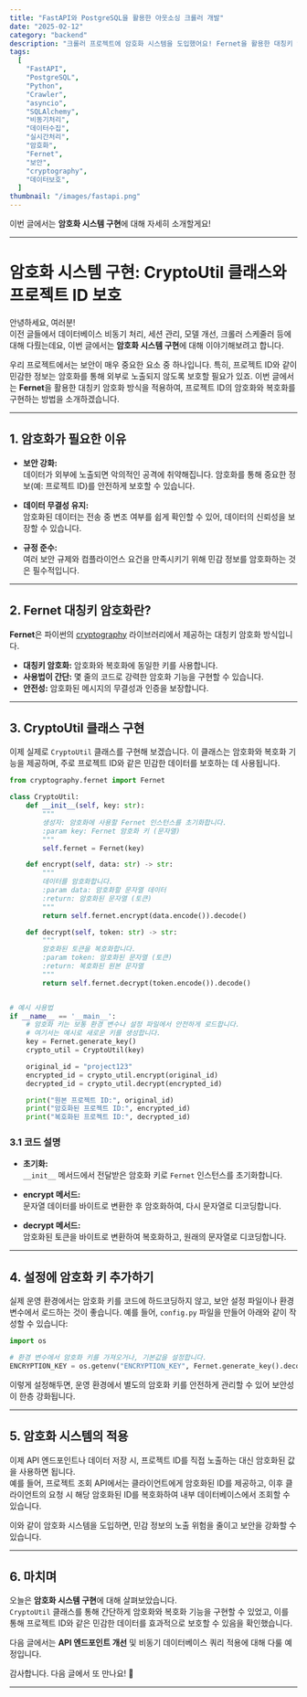 ```yaml
---
title: "FastAPI와 PostgreSQL을 활용한 아웃소싱 크롤러 개발"
date: "2025-02-12"
category: "backend"
description: "크롤러 프로젝트에 암호화 시스템을 도입했어요! Fernet을 활용한 대칭키 암호화로 프로젝트 ID를 안전하게 보호하고, CryptoUtil 클래스로 편리하게 관리할 수 있게 되었답니다. 🔒"
tags:
  [
    "FastAPI",
    "PostgreSQL",
    "Python",
    "Crawler",
    "asyncio",
    "SQLAlchemy",
    "비동기처리",
    "데이터수집",
    "실시간처리",
    "암호화",
    "Fernet",
    "보안",
    "cryptography",
    "데이터보호",
  ]
thumbnail: "/images/fastapi.png"
---
```


이번 글에서는 **암호화 시스템 구현**에 대해 자세히 소개할게요!

---

# 암호화 시스템 구현: CryptoUtil 클래스와 프로젝트 ID 보호

안녕하세요, 여러분!  
이전 글들에서 데이터베이스 비동기 처리, 세션 관리, 모델 개선, 크롤러 스케줄러 등에 대해 다뤘는데요, 이번 글에서는 **암호화 시스템 구현**에 대해 이야기해보려고 합니다.

우리 프로젝트에서는 보안이 매우 중요한 요소 중 하나입니다. 특히, 프로젝트 ID와 같이 민감한 정보는 암호화를 통해 외부로 노출되지 않도록 보호할 필요가 있죠. 이번 글에서는 **Fernet**을 활용한 대칭키 암호화 방식을 적용하여, 프로젝트 ID의 암호화와 복호화를 구현하는 방법을 소개하겠습니다.

---

## 1. 암호화가 필요한 이유

- **보안 강화:**  
  데이터가 외부에 노출되면 악의적인 공격에 취약해집니다. 암호화를 통해 중요한 정보(예: 프로젝트 ID)를 안전하게 보호할 수 있습니다.

- **데이터 무결성 유지:**  
  암호화된 데이터는 전송 중 변조 여부를 쉽게 확인할 수 있어, 데이터의 신뢰성을 보장할 수 있습니다.

- **규정 준수:**  
  여러 보안 규제와 컴플라이언스 요건을 만족시키기 위해 민감 정보를 암호화하는 것은 필수적입니다.

---

## 2. Fernet 대칭키 암호화란?

**Fernet**은 파이썬의 [cryptography](https://cryptography.io/) 라이브러리에서 제공하는 대칭키 암호화 방식입니다.

- **대칭키 암호화:** 암호화와 복호화에 동일한 키를 사용합니다.
- **사용법이 간단:** 몇 줄의 코드로 강력한 암호화 기능을 구현할 수 있습니다.
- **안전성:** 암호화된 메시지의 무결성과 인증을 보장합니다.

---

## 3. CryptoUtil 클래스 구현

이제 실제로 `CryptoUtil` 클래스를 구현해 보겠습니다. 이 클래스는 암호화와 복호화 기능을 제공하며, 주로 프로젝트 ID와 같은 민감한 데이터를 보호하는 데 사용됩니다.

```python
from cryptography.fernet import Fernet

class CryptoUtil:
    def __init__(self, key: str):
        """
        생성자: 암호화에 사용할 Fernet 인스턴스를 초기화합니다.
        :param key: Fernet 암호화 키 (문자열)
        """
        self.fernet = Fernet(key)

    def encrypt(self, data: str) -> str:
        """
        데이터를 암호화합니다.
        :param data: 암호화할 문자열 데이터
        :return: 암호화된 문자열 (토큰)
        """
        return self.fernet.encrypt(data.encode()).decode()

    def decrypt(self, token: str) -> str:
        """
        암호화된 토큰을 복호화합니다.
        :param token: 암호화된 문자열 (토큰)
        :return: 복호화된 원본 문자열
        """
        return self.fernet.decrypt(token.encode()).decode()


# 예시 사용법
if __name__ == '__main__':
    # 암호화 키는 보통 환경 변수나 설정 파일에서 안전하게 로드합니다.
    # 여기서는 예시로 새로운 키를 생성합니다.
    key = Fernet.generate_key()
    crypto_util = CryptoUtil(key)

    original_id = "project123"
    encrypted_id = crypto_util.encrypt(original_id)
    decrypted_id = crypto_util.decrypt(encrypted_id)

    print("원본 프로젝트 ID:", original_id)
    print("암호화된 프로젝트 ID:", encrypted_id)
    print("복호화된 프로젝트 ID:", decrypted_id)
```

### 3.1 코드 설명

- **초기화:**  
  `__init__` 메서드에서 전달받은 암호화 키로 `Fernet` 인스턴스를 초기화합니다.

- **encrypt 메서드:**  
  문자열 데이터를 바이트로 변환한 후 암호화하여, 다시 문자열로 디코딩합니다.

- **decrypt 메서드:**  
  암호화된 토큰을 바이트로 변환하여 복호화하고, 원래의 문자열로 디코딩합니다.

---

## 4. 설정에 암호화 키 추가하기

실제 운영 환경에서는 암호화 키를 코드에 하드코딩하지 않고, 보안 설정 파일이나 환경 변수에서 로드하는 것이 좋습니다. 예를 들어, `config.py` 파일을 만들어 아래와 같이 작성할 수 있습니다:

```python
import os

# 환경 변수에서 암호화 키를 가져오거나, 기본값을 설정합니다.
ENCRYPTION_KEY = os.getenv("ENCRYPTION_KEY", Fernet.generate_key().decode())
```

이렇게 설정해두면, 운영 환경에서 별도의 암호화 키를 안전하게 관리할 수 있어 보안성이 한층 강화됩니다.

---

## 5. 암호화 시스템의 적용

이제 API 엔드포인트나 데이터 저장 시, 프로젝트 ID를 직접 노출하는 대신 암호화된 값을 사용하면 됩니다.  
예를 들어, 프로젝트 조회 API에서는 클라이언트에게 암호화된 ID를 제공하고, 이후 클라이언트의 요청 시 해당 암호화된 ID를 복호화하여 내부 데이터베이스에서 조회할 수 있습니다.

이와 같이 암호화 시스템을 도입하면, 민감 정보의 노출 위험을 줄이고 보안을 강화할 수 있습니다.

---

## 6. 마치며

오늘은 **암호화 시스템 구현**에 대해 살펴보았습니다.  
`CryptoUtil` 클래스를 통해 간단하게 암호화와 복호화 기능을 구현할 수 있었고, 이를 통해 프로젝트 ID와 같은 민감한 데이터를 효과적으로 보호할 수 있음을 확인했습니다.

다음 글에서는 **API 엔드포인트 개선** 및 비동기 데이터베이스 쿼리 적용에 대해 다룰 예정입니다.

감사합니다. 다음 글에서 또 만나요! 🚀

---
